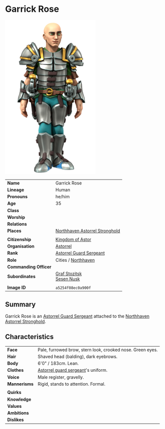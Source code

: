 # Garrick Rose

<img src="https://raw.githubusercontent.com/jesskelsall/astarus-images/main/characters/portraits/a5254f08ec0a900f.png" height="500" />

|||
| --- | --- |
| **Name** | Garrick Rose | character.3
| **Lineage** | Human |
| **Pronouns** | he/him |
| **Age** | 35 |
| **Class** | |
| **Worship** | |
| **Relations** | |
| **Places** | [Northhaven Astorrel Stronghold](../places/settlements/strongholds/northhaven-astorrel-stronghold.md) |
|||
| **Citizenship** | [Kingdom of Astor](../civilisations/kingdom-of-astor/kingdom-of-astor.md) |
| **Organisation** | [Astorrel](../organisations/government/astorrel/astorrel.md) |
| **Rank** | [Astorrel Guard Sergeant](../organisations/government/astorrel/ranks/astorrel-guard-sergeant.md) |
| **Role** | Cities / [Northhaven](../places/settlements/cities/northhaven.md) |
| **Commanding Officer** | |
| **Subordinates** | [Graf Stozitsk](graf-stozitsk.md)<br>[Sesen Nusk](sesen-nusk.md) |
|||
| **Image ID** | `a5254f08ec0a900f` |

## Summary

Garrick Rose is an [Astorrel Guard Sergeant](../organisations/government/astorrel/ranks/astorrel-guard-sergeant.md) attached to the [Northhaven Astorrel Stronghold](../places/settlements/strongholds/northhaven-astorrel-stronghold.md).

## Characteristics

| | |
| --- | --- |
| **Face** | Pale, furrowed brow, stern look, crooked nose. Green eyes. | characteristics.2
| **Hair** | Shaved head (balding), dark eyebrows. |
| **Body** | 6'0" / 183cm. Lean. |
| **Clothes** | [Astorrel guard sergeant](../organisations/government/astorrel/ranks/astorrel-guard-sergeant.md)'s uniform. |
| **Voice** | Male register, gravelly. |
| **Mannerisms** | Rigid, stands to attention. Formal. |
| | |
| **Quirks** | |
| **Knowledge** | |
| **Values** | |
| **Ambitions** | |
| **Dislikes** | |
